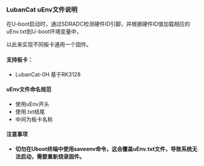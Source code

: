 ### LubanCat uEnv文件说明

在U-boot启动时，通过SDRADC检测硬件ID引脚，并根据硬件ID值加载相应的uEnv.txt到U-boot环境变量中，

以此来实现不同板卡通用一个固件。

#### 支持板卡：

- LubanCat-0H 基于RK3128

#### uEnv文件命名规范

- 使用uEnv开头
- 使用.txt结尾
- 中间为板卡名称


#### 注意事项

- **切勿在Uboot终端中使用saveenv命令，这会覆盖uEnv.txt文件，导致系统无法启动，需要重新烧录固件。**
